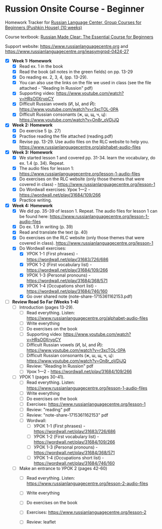 # Russion Onsite Course - Beginner

Homework Tracker for [Russian Language Center, Group Courses for Beginners (Pushkin House) (10 weeks)](https://www.russiancentre.co.uk/group-courses-for-beginners/)

Course textbook: [Russian Made Clear: The Essential Course for Beginners](https://www.amazon.co.uk/Russian-Made-Clear-Essential-Beginners/dp/1906257353)

Support website: https://www.russianlanguagecentre.org and https://www.russianlanguagecentre.org/ieasymgrpd-0424-27

- [x] **Week 1: Homework**
   - [x] Read ex. 1 in the book
   - [x] Read the book (all notes in the green fields) on pp. 13-29
   - [x] Do reading ex. 2, 3, 4,  (pp. 13-29).
   - [x] You can also use the links on the file we used in class (see the file attached - "Reading In Russion" pdf)
   - [x] Supporting video: https://www.youtube.com/watch?v=HRsO0XrypCY
   - [x] Difficult Russian vowels (И, Ы, and Й): https://www.youtube.com/watch?v=r3xcTOL-0PA
   - [x] Difficult Russian consonants (ж, ш, щ, ч, ц): https://www.youtube.com/watch?v=On8r_oVDjJQ
- [x] **Week 2: Homework**
   - [x] Do exercise 5 (p. 27)
   - [x] Practise reading the file attached (reading.pdf)
   - [x] Revise pp. 13-29. Use audio files on the RLC website to help you. https://www.russianlanguagecentre.org/alphabet-audio-files
- [x] **Week 3: Homework**
   - [x] We started lesson 1 and covered pp. 31-34. learn the vocabulary, do ex. 1.4 (p. 34). Repeat.
   - [x] The audio files for lesson 1: https://www.russianlanguagecentre.org/lesson-1-audio-files
   - [x] Do exercises on the RLC website (only those themes that were covered in class) - https://www.russianlanguagecentre.org/lesson-1
   - [x] Do Wordwall exercises: Урок 1—2 - https://wordwall.net/play/31684/109/266
   - [x] Practice writing.
- [x] **Week 4: Homework**
   - [x] We did pp. 35-39 of lesson 1. Repeat. The audio files for lesson 1 can be found here: https://www.russianlanguagecentre.org/lesson-1-audio-files
   - [x] Do ex. 1.9 in writing (p. 39)
   - [x] Read and translate the text (p. 40)
   - [x] Do exercises on the RLC website (only those themes that were covered in class). https://www.russianlanguagecentre.org/lesson-1 
   - [x] Do Wordwall exercises:
       - [x] УРОК 1-1 (First phrases) - https://wordwall.net/play/31683/726/686
       - [x] УРОК 1-2 (First vocabulary list) - https://wordwall.net/play/31684/109/266
       - [x] УРОК 1-3 (Personal pronouns) - https://wordwall.net/play/31684/368/571
       - [x] УРОК 1-4 (Occupations short list) - https://wordwall.net/play/31684/746/160
       - [x] Go over shared note (note-share-1715361162153.pdf)
- [ ] **Review Road So Far (Weeks 1-4)**
   - [ ] Introduction (pages 13-29).
       - [ ] Read everything. Listen: https://www.russianlanguagecentre.org/alphabet-audio-files
       - [ ] Write everything
       - [ ] Do exercises on the book
       - [ ] Supporting video: https://www.youtube.com/watch?v=HRsO0XrypCY
       - [ ] Difficult Russian vowels (И, Ы, and Й): https://www.youtube.com/watch?v=r3xcTOL-0PA
       - [ ] Difficult Russian consonants (ж, ш, щ, ч, ц): https://www.youtube.com/watch?v=On8r_oVDjJQ
       - [ ] Review: "Reading In Russion" pdf
       - [ ] Урок 1—2 - https://wordwall.net/play/31684/109/266
    - [ ] УРОК 1 (pages 30-41).
       - [ ] Read everything. Listen: https://www.russianlanguagecentre.org/lesson-1-audio-files
       - [ ] Write everything
       - [ ] Do exercises on the book 
       - [ ] Exercises: https://www.russianlanguagecentre.org/lesson-1
       - [ ] Review: "reading" pdf
       - [ ] Review: "note-share-1715361162153" pdf
       - [ ] Wordwall:
          - [ ] УРОК 1-1 (First phrases) - https://wordwall.net/play/31683/726/686
          - [ ] УРОК 1-2 (First vocabulary list) - https://wordwall.net/play/31684/109/266
          - [ ] УРОК 1-3 (Personal pronouns) - https://wordwall.net/play/31684/368/571
          - [ ] УРОК 1-4 (Occupations short list) - https://wordwall.net/play/31684/746/160
    - [ ] Make an entrance to УРОК 2 (pages 42-60)
      - [ ] Read everything. Listen: https://www.russianlanguagecentre.org/lesson-2-audio-files
      - [ ] Write everything
      - [ ] Do exercises on the book
      - [ ] Exercises: https://www.russianlanguagecentre.org/lesson-2
      - [ ] Review: leaflet
          
